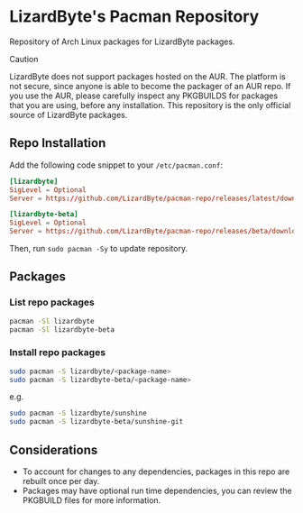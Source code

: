 # LizardByte's Pacman Repository

Repository of Arch Linux packages for LizardByte packages.

> [!CAUTION]
> LizardByte does not support packages hosted on the AUR. The platform is not secure, since anyone is able to
> become the packager of an AUR repo. If you use the AUR, please carefully inspect any PKGBUILDS for packages that you
> are using, before any installation. This repository is the only official source of LizardByte packages.

## Repo Installation

Add the following code snippet to your `/etc/pacman.conf`:

```conf
[lizardbyte]
SigLevel = Optional
Server = https://github.com/LizardByte/pacman-repo/releases/latest/download
```

```conf
[lizardbyte-beta]
SigLevel = Optional
Server = https://github.com/LizardByte/pacman-repo/releases/beta/download
```

Then, run `sudo pacman -Sy` to update repository.

## Packages

### List repo packages

```bash
pacman -Sl lizardbyte
pacman -Sl lizardbyte-beta
```

### Install repo packages

```bash
sudo pacman -S lizardbyte/<package-name>
sudo pacman -S lizardbyte-beta/<package-name>
```

e.g.
```bash
sudo pacman -S lizardbyte/sunshine
sudo pacman -S lizardbyte-beta/sunshine-git
```

## Considerations

- To account for changes to any dependencies, packages in this repo are rebuilt once per day.
- Packages may have optional run time dependencies, you can review the PKGBUILD files for more information.
